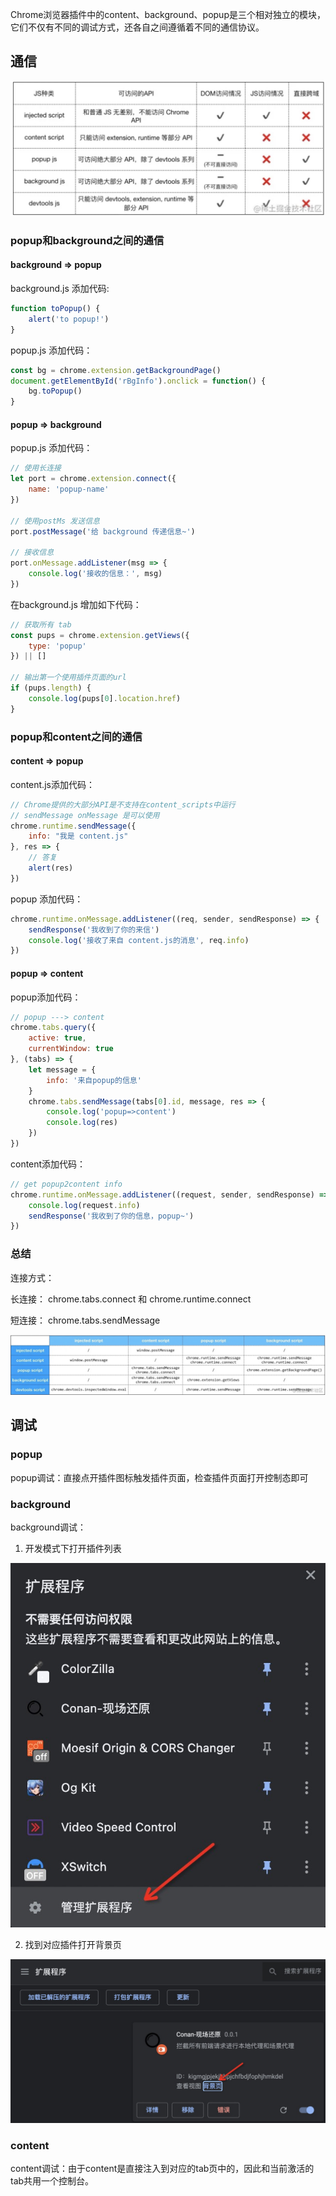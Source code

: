 Chrome浏览器插件中的content、background、popup是三个相对独立的模块，它们不仅有不同的调试方式，还各自之间遵循着不同的通信协议。

## 通信

![](./img/plugin3.jpg)

### popup和background之间的通信

#### background => popup
background.js 添加代码:
```js
function toPopup() {
    alert('to popup!')
}
```

popup.js 添加代码：

```js
const bg = chrome.extension.getBackgroundPage()
document.getElementById('rBgInfo').onclick = function() {
    bg.toPopup()
}
```

#### popup => background 

popup.js 添加代码：
```js
// 使用长连接
let port = chrome.extension.connect({
    name: 'popup-name'
})

// 使用postMs 发送信息
port.postMessage('给 background 传递信息~')

// 接收信息
port.onMessage.addListener(msg => {
    console.log('接收的信息：', msg)
})
```

在background.js 增加如下代码：
```js
// 获取所有 tab
const pups = chrome.extension.getViews({
    type: 'popup'
}) || []

// 输出第一个使用插件页面的url
if (pups.length) {
    console.log(pups[0].location.href)
}
```

### popup和content之间的通信

#### content => popup

content.js添加代码：
```js
// Chrome提供的大部分API是不支持在content_scripts中运行
// sendMessage onMessage 是可以使用
chrome.runtime.sendMessage({
    info: "我是 content.js"
}, res => {
    // 答复
    alert(res)
})
```

popup 添加代码：
```js
chrome.runtime.onMessage.addListener((req, sender, sendResponse) => {
    sendResponse('我收到了你的来信')
    console.log('接收了来自 content.js的消息', req.info)
})
```

#### popup => content

popup添加代码：
```js
// popup ---> content
chrome.tabs.query({
    active: true,
    currentWindow: true
}, (tabs) => {
    let message = {
        info: '来自popup的信息'
    }
    chrome.tabs.sendMessage(tabs[0].id, message, res => {
        console.log('popup=>content')
        console.log(res)
    })
})
```

content添加代码：
```js
// get popup2content info
chrome.runtime.onMessage.addListener((request, sender, sendResponse) => {
    console.log(request.info)
    sendResponse('我收到了你的信息，popup~')
})
```

### 总结
连接方式：

长连接： chrome.tabs.connect 和 chrome.runtime.connect

短连接： chrome.tabs.sendMessage

![](./img/plugin2.jpg)


## 调试

### popup

popup调试：直接点开插件图标触发插件页面，检查插件页面打开控制态即可

### background

background调试：

1. 开发模式下打开插件列表

![](./img/plugin4.jpg)

2. 找到对应插件打开背景页

![](./img/plugin5.jpg)

### content

content调试：由于content是直接注入到对应的tab页中的，因此和当前激活的tab共用一个控制台。
